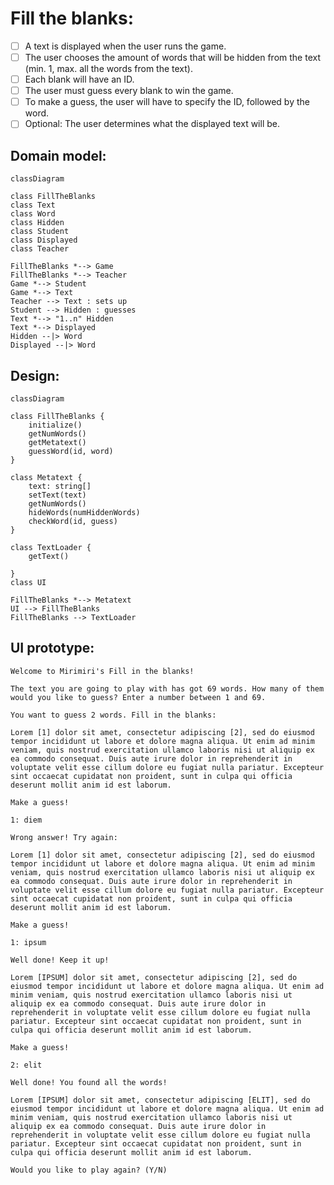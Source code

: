# Fill the blanks: 
- [ ] A text is displayed when the user runs the game.
- [ ] The user chooses the amount of words that will be hidden from the text (min. 1, max. all the words from the text). 
- [ ] Each blank will have an ID.
- [ ] The user must guess every blank to win the game.
- [ ] To make a guess, the user will have to specify the ID, followed by the word.
- [ ] Optional: The user determines what the displayed text will be. 

## Domain model: 
```mermaid
classDiagram

class FillTheBlanks
class Text
class Word
class Hidden
class Student
class Displayed
class Teacher

FillTheBlanks *--> Game
FillTheBlanks *--> Teacher
Game *--> Student
Game *--> Text
Teacher --> Text : sets up
Student --> Hidden : guesses
Text *--> "1..n" Hidden
Text *--> Displayed
Hidden --|> Word
Displayed --|> Word

```

## Design: 
```mermaid
classDiagram

class FillTheBlanks {
    initialize()
    getNumWords()
    getMetatext()
    guessWord(id, word)
}

class Metatext {
    text: string[]
    setText(text)
    getNumWords()
    hideWords(numHiddenWords)
    checkWord(id, guess)
}

class TextLoader {
    getText()

}
class UI 

FillTheBlanks *--> Metatext
UI --> FillTheBlanks
FillTheBlanks --> TextLoader

```


## UI prototype:
```
Welcome to Mirimiri's Fill in the blanks!

The text you are going to play with has got 69 words. How many of them would you like to guess? Enter a number between 1 and 69.

```

```
You want to guess 2 words. Fill in the blanks: 

Lorem [1] dolor sit amet, consectetur adipiscing [2], sed do eiusmod tempor incididunt ut labore et dolore magna aliqua. Ut enim ad minim veniam, quis nostrud exercitation ullamco laboris nisi ut aliquip ex ea commodo consequat. Duis aute irure dolor in reprehenderit in voluptate velit esse cillum dolore eu fugiat nulla pariatur. Excepteur sint occaecat cupidatat non proident, sunt in culpa qui officia deserunt mollit anim id est laborum.

Make a guess!

1: diem
```

```
Wrong answer! Try again: 

Lorem [1] dolor sit amet, consectetur adipiscing [2], sed do eiusmod tempor incididunt ut labore et dolore magna aliqua. Ut enim ad minim veniam, quis nostrud exercitation ullamco laboris nisi ut aliquip ex ea commodo consequat. Duis aute irure dolor in reprehenderit in voluptate velit esse cillum dolore eu fugiat nulla pariatur. Excepteur sint occaecat cupidatat non proident, sunt in culpa qui officia deserunt mollit anim id est laborum.

Make a guess!

1: ipsum
```

```
Well done! Keep it up!

Lorem [IPSUM] dolor sit amet, consectetur adipiscing [2], sed do eiusmod tempor incididunt ut labore et dolore magna aliqua. Ut enim ad minim veniam, quis nostrud exercitation ullamco laboris nisi ut aliquip ex ea commodo consequat. Duis aute irure dolor in reprehenderit in voluptate velit esse cillum dolore eu fugiat nulla pariatur. Excepteur sint occaecat cupidatat non proident, sunt in culpa qui officia deserunt mollit anim id est laborum.

Make a guess!

2: elit
```

```
Well done! You found all the words!

Lorem [IPSUM] dolor sit amet, consectetur adipiscing [ELIT], sed do eiusmod tempor incididunt ut labore et dolore magna aliqua. Ut enim ad minim veniam, quis nostrud exercitation ullamco laboris nisi ut aliquip ex ea commodo consequat. Duis aute irure dolor in reprehenderit in voluptate velit esse cillum dolore eu fugiat nulla pariatur. Excepteur sint occaecat cupidatat non proident, sunt in culpa qui officia deserunt mollit anim id est laborum.

Would you like to play again? (Y/N)
```